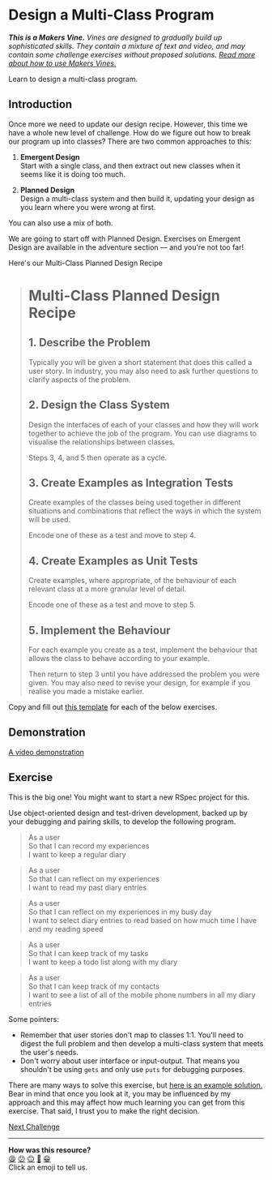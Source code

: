 # Design a Multi-Class Program

_**This is a Makers Vine.** Vines are designed to gradually build up sophisticated skills. They contain a mixture of text and video, and may contain some challenge exercises without proposed solutions. [Read more about how to use Makers
Vines.](https://github.com/makersacademy/course/blob/main/labels/vines.md)_

Learn to design a multi-class program.

## Introduction

Once more we need to update our design recipe. However, this time we have a
whole new level of challenge. How do we figure out how to break our program up
into classes? There are two common approaches to this:

1. **Emergent Design**  
   Start with a single class, and then extract out new classes when it seems
   like it is doing too much.

2. **Planned Design**  
   Design a multi-class system and then build it, updating your design as you
   learn where you were wrong at first.

You can also use a mix of both.

We are going to start off with Planned Design. Exercises on Emergent Design are
available in the adventure section — and you're not too far!

Here's our Multi-Class Planned Design Recipe

> # Multi-Class Planned Design Recipe
> 
> ## 1. Describe the Problem
> 
> Typically you will be given a short statement that does this called a user
> story. In industry, you may also need to ask further questions to clarify
> aspects of the problem.
> 
> ## 2. Design the Class System
> 
> Design the interfaces of each of your classes and how they will work together
> to achieve the job of the program. You can use diagrams to visualise the
> relationships between classes.
> 
> Steps 3, 4, and 5 then operate as a cycle.
> 
> ## 3. Create Examples as Integration Tests
> 
> Create examples of the classes being used together in different situations
> and combinations that reflect the ways in which the system will be used.
> 
> Encode one of these as a test and move to step 4.
> 
> ## 4. Create Examples as Unit Tests
> 
> Create examples, where appropriate, of the behaviour of each relevant class at
> a more granular level of detail.
> 
> Encode one of these as a test and move to step 5.
> 
> ## 5. Implement the Behaviour
> 
> For each example you create as a test, implement the behaviour that allows the
> class to behave according to your example.
> 
> Then return to step 3 until you have addressed the problem you were given. You
> may also need to revise your design, for example if you realise you made a
> mistake earlier.

Copy and fill out [this template](../resources/multi_class_recipe_template.md)
for each of the below exercises.

<!-- OMITTED -->

## Demonstration

[A video demonstration](...)

<!-- OMITTED -->

## Exercise

This is the big one! You might want to start a new RSpec project for this.

Use object-oriented design and test-driven development, backed up by your
debugging and pairing skills, to develop the following program.

> As a user  
> So that I can record my experiences  
> I want to keep a regular diary

> As a user  
> So that I can reflect on my experiences  
> I want to read my past diary entries 

> As a user  
> So that I can reflect on my experiences in my busy day  
> I want to select diary entries to read based on how much time I have and my
> reading speed

> As a user  
> So that I can keep track of my tasks  
> I want to keep a todo list along with my diary

> As a user  
> So that I can keep track of my contacts  
> I want to see a list of all of the mobile phone numbers in all my diary
> entries

Some pointers:

* Remember that user stories don't map to classes 1:1. You'll need to digest the
  full problem and then develop a multi-class system that meets the user's
  needs.
* Don't worry about user interface or input-output. That means you shouldn't be
  using `gets` and only use `puts` for debugging purposes.

There are many ways to solve this exercise, but [here is an example
solution.](...) Bear in mind that once you look at it, you may be influenced by
my approach and this may affect how much learning you can get from this
exercise. That said, I trust you to make the right decision.


[Next Challenge](10_adventure.md)

<!-- BEGIN GENERATED SECTION DO NOT EDIT -->

---

**How was this resource?**  
[😫](https://airtable.com/shrUJ3t7KLMqVRFKR?prefill_Repository=makersacademy/golden-square&prefill_File=challenges/09_design_a_class_system.md&prefill_Sentiment=😫) [😕](https://airtable.com/shrUJ3t7KLMqVRFKR?prefill_Repository=makersacademy/golden-square&prefill_File=challenges/09_design_a_class_system.md&prefill_Sentiment=😕) [😐](https://airtable.com/shrUJ3t7KLMqVRFKR?prefill_Repository=makersacademy/golden-square&prefill_File=challenges/09_design_a_class_system.md&prefill_Sentiment=😐) [🙂](https://airtable.com/shrUJ3t7KLMqVRFKR?prefill_Repository=makersacademy/golden-square&prefill_File=challenges/09_design_a_class_system.md&prefill_Sentiment=🙂) [😀](https://airtable.com/shrUJ3t7KLMqVRFKR?prefill_Repository=makersacademy/golden-square&prefill_File=challenges/09_design_a_class_system.md&prefill_Sentiment=😀)  
Click an emoji to tell us.

<!-- END GENERATED SECTION DO NOT EDIT -->
